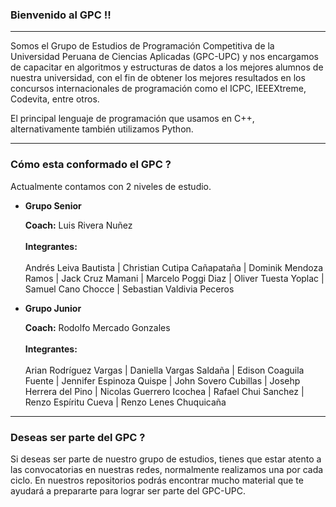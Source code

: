 ### Bienvenido al GPC !!

---
Somos el Grupo de Estudios de Programación Competitiva de la Universidad Peruana de Ciencias Aplicadas (GPC-UPC) y nos encargamos de capacitar en algoritmos y estructuras de datos a los
mejores alumnos de nuestra universidad, con el fin de obtener los mejores resultados en los concursos internacionales de programación como el ICPC, IEEEXtreme, Codevita, entre otros.

El principal lenguaje de programación que usamos en C++, alternativamente también utilizamos Python.

---

### Cómo esta conformado el GPC ?

Actualmente contamos con 2 niveles de estudio.

* **Grupo Senior**

  **Coach:** Luis Rivera Nuñez <br> <br>
  **Integrantes:** <br> <br>
  Andrés Leiva Bautista | Christian Cutipa Cañapataña | Dominik Mendoza Ramos | Jack Cruz Mamani | Marcelo Poggi Diaz | Oliver Tuesta Yoplac | Samuel Cano Chocce | Sebastian Valdivia Peceros

* **Grupo Junior**

  **Coach:** Rodolfo Mercado Gonzales <br> <br>
  **Integrantes:** <br> <br>
  Arian Rodríguez Vargas | Daniella Vargas Saldaña | Edison Coaguila Fuente | Jennifer Espinoza Quispe | John Sovero Cubillas | Josehp Herrera del Pino | Nicolas Guerrero Icochea | Rafael Chui Sanchez | Renzo Espíritu Cueva | Renzo Lenes Chuquicaña

---

### Deseas ser parte del GPC ?

Si deseas ser parte de nuestro grupo de estudios, tienes que estar atento a las convocatorias en nuestras redes, normalmente realizamos una por cada ciclo. En nuestros repositorios
podrás encontrar mucho material que te ayudará a prepararte para lograr ser parte del GPC-UPC.
 

